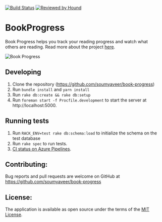 [![Build Status](https://dev.azure.com/veersoumya0936/veersoumya/_apis/build/status/soumyaveer.book-progress?branchName=master)](https://dev.azure.com/veersoumya0936/veersoumya/_build/latest?definitionId=1?branchName=master)
[![Reviewed by Hound](https://img.shields.io/badge/Reviewed_by-Hound-8E64B0.svg)](https://houndci.com)

# BookProgress

Book Progress helps you track your reading progress and watch what others are reading. Read more about the project [here](https://www.soumyathinks.com/technology/projects/book-progress).

![Book Progress](https://www.soumyathinks.com/assets/images/technology-projects/book-progress.png)


## Developing

1. Clone the repository (https://github.com/soumyaveer/book-progress)
2. Run `bundle install` and `yarn install`
3. Run `rake db:create && rake db:setup`
4. Run `foreman start -f Procfile.development` to start the server at http://localhost:5000.


## Running tests

1. Run `RACK_ENV=test rake db:schema:load` to initialize the schema on the test database
2. Run `rake spec` to run tests.
3. [CI status on Azure Pipelines](https://dev.azure.com/veersoumya0936/book-progress/_build?definitionId=1&_a=summary). 


## Contributing:

Bug reports and pull requests are welcome on GitHub at https://github.com/soumyaveer/book-progress


## License:

The application is available as open source under the terms of the [MIT License](https://opensource.org/licenses/MIT).
